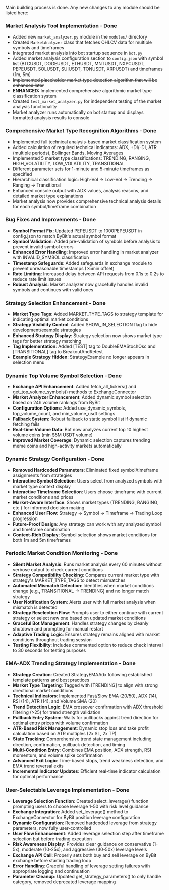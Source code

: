 Main building process is done. Any new changes to any module should be listed here:

### Market Analysis Tool Implementation - Done
- Added new `market_analyzer.py` module in the `modules/` directory
- Created `MarketAnalyzer` class that fetches OHLCV data for multiple symbols and timeframes
- Integrated market analysis into bot startup sequence in `bot.py`
- Added market analysis configuration section to `config.json` with symbol list (BTCUSDT, DOGEUSDT, ETHUSDT, MNTUSDT, NXPCUSDT, PEPEUSDT, SOLUSDT, SUIUSDT, TONUSDT, XRPUSDT) and timeframes (1m, 5m)
- ~~Implemented placeholder market type detection algorithm that will be enhanced later~~
- **ENHANCED:** Implemented comprehensive algorithmic market type classification system
- Created `test_market_analyzer.py` for independent testing of the market analysis functionality
- Market analyzer runs automatically on bot startup and displays formatted analysis results to console

### Comprehensive Market Type Recognition Algorithms - Done
- Implemented full technical analysis-based market classification system
- Added calculation of required technical indicators: ADX, +DI/-DI, ATR (multiple periods), Bollinger Bands, Moving Averages
- Implemented 5 market type classifications: TRENDING, RANGING, HIGH_VOLATILITY, LOW_VOLATILITY, TRANSITIONAL
- Different parameter sets for 1-minute and 5-minute timeframes as specified
- Hierarchical classification logic: High-Vol → Low-Vol → Trending → Ranging → Transitional
- Enhanced console output with ADX values, analysis reasons, and detailed market type explanations
- Market analysis now provides comprehensive technical analysis details for each symbol/timeframe combination

### Bug Fixes and Improvements - Done
- **Symbol Format Fix**: Updated PEPEUSDT to 1000PEPEUSDT in config.json to match ByBit's actual symbol format
- **Symbol Validation**: Added pre-validation of symbols before analysis to prevent invalid symbol errors
- **Enhanced Error Handling**: Improved error handling in market analyzer with INVALID_SYMBOL classification
- **Timestamp Safeguards**: Added safeguards in exchange module to prevent unreasonable timestamps (>5min offset)
- **Rate Limiting**: Increased delay between API requests from 0.1s to 0.2s to reduce rate limit issues
- **Robust Analysis**: Market analyzer now gracefully handles invalid symbols and continues with valid ones

### Strategy Selection Enhancement - Done
- **Market Type Tags**: Added MARKET_TYPE_TAGS to strategy template for indicating optimal market conditions
- **Strategy Visibility Control**: Added SHOW_IN_SELECTION flag to hide development/example strategies
- **Enhanced Strategy Display**: Strategy selection now shows market type tags for better strategy matching
- **Tag Implementation**: Added [TEST] tag to DoubleEMAStochOsc and [TRANSITIONAL] tag to BreakoutAndRetest
- **Example Strategy Hidden**: StrategyExample no longer appears in selection menu

### Dynamic Top Volume Symbol Selection - Done
- **Exchange API Enhancement**: Added fetch_all_tickers() and get_top_volume_symbols() methods to ExchangeConnector
- **Market Analyzer Enhancement**: Added dynamic symbol selection based on 24h volume rankings from ByBit
- **Configuration Options**: Added use_dynamic_symbols, top_volume_count, and min_volume_usdt settings
- **Fallback System**: Robust fallback to static symbol list if dynamic fetching fails
- **Real-time Volume Data**: Bot now analyzes current top 10 highest volume coins (min $5M USDT volume)
- **Improved Market Coverage**: Dynamic selection captures trending meme coins and high-activity markets automatically

### Dynamic Strategy Configuration - Done
- **Removed Hardcoded Parameters**: Eliminated fixed symbol/timeframe assignments from strategies
- **Interactive Symbol Selection**: Users select from analyzed symbols with market type context display
- **Interactive Timeframe Selection**: Users choose timeframe with current market conditions and prices
- **Market-Aware Interface**: Shows market types (TRENDING, RANGING, etc.) for informed decision making
- **Enhanced User Flow**: Strategy → Symbol → Timeframe → Trading Loop progression
- **Future-Proof Design**: Any strategy can work with any analyzed symbol and timeframe combination
- **Context-Rich Display**: Symbol selection shows market conditions for both 1m and 5m timeframes

### Periodic Market Condition Monitoring - Done
- **Silent Market Analysis**: Runs market analysis every 60 minutes without verbose output to check current conditions
- **Strategy Compatibility Checking**: Compares current market type with strategy's MARKET_TYPE_TAGS to detect mismatches
- **Automated Mismatch Detection**: Identifies when market conditions change (e.g., TRANSITIONAL → TRENDING) and no longer match strategy
- **User Notification System**: Alerts user with full market analysis when mismatch is detected
- **Strategy Reselection Flow**: Prompts user to either continue with current strategy or select new one based on updated market conditions
- **Graceful Bot Management**: Handles strategy changes by cleanly shutdown and prompting for manual restart
- **Adaptive Trading Logic**: Ensures strategy remains aligned with market conditions throughout trading session
- **Testing Flexibility**: Includes commented option to reduce check interval to 30 seconds for testing purposes

### EMA-ADX Trending Strategy Implementation - Done
- **Strategy Creation**: Created StrategyEMAAdx following established template patterns and best practices
- **Market Type Targeting**: Tagged with [TRENDING] to align with strong directional market conditions
- **Technical Indicators**: Implemented Fast/Slow EMA (20/50), ADX (14), RSI (14), ATR (14), and Volume SMA (20)
- **Trend Detection Logic**: EMA crossover confirmation with ADX threshold filtering (>25) for trend strength validation
- **Pullback Entry System**: Waits for pullbacks against trend direction for optimal entry prices with volume confirmation
- **ATR-Based Risk Management**: Dynamic stop loss and take profit calculation based on ATR multiples (2x SL, 2x TP)
- **State Tracking**: Comprehensive trend state management including direction, confirmation, pullback detection, and timing
- **Multi-Condition Entry**: Combines EMA position, ADX strength, RSI momentum, and volume spike confirmation
- **Advanced Exit Logic**: Time-based stops, trend weakness detection, and EMA trend reversal exits
- **Incremental Indicator Updates**: Efficient real-time indicator calculation for optimal performance

### User-Selectable Leverage Implementation - Done
- **Leverage Selection Function**: Created select_leverage() function prompting users to choose leverage 1-50 with risk level guidance
- **Exchange Integration**: Added set_leverage() method to ExchangeConnector for ByBit position leverage configuration
- **Dynamic Configuration**: Removed hardcoded leverage from strategy parameters, now fully user-controlled
- **User Flow Enhancement**: Added leverage selection step after timeframe selection but before trading execution
- **Risk Awareness Display**: Provides clear guidance on conservative (1-5x), moderate (10-25x), and aggressive (30-50x) leverage levels
- **Exchange API Call**: Properly sets both buy and sell leverage on ByBit exchange before starting trading loop
- **Error Handling**: Graceful handling of leverage setting failures with appropriate logging and continuation
- **Parameter Cleanup**: Updated get_strategy_parameters() to only handle category, removed deprecated leverage mapping